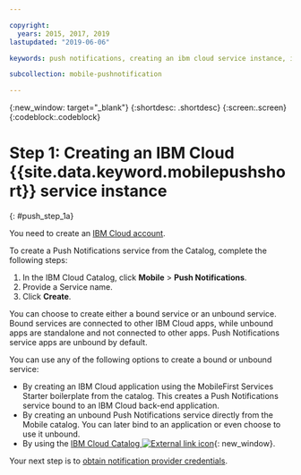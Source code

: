 ```yaml
---

copyright:
  years: 2015, 2017, 2019
lastupdated: "2019-06-06"

keywords: push notifications, creating an ibm cloud service instance, ibm cloud service

subcollection: mobile-pushnotification

---
```


{:new_window: target="_blank"}
{:shortdesc: .shortdesc}
{:screen:.screen}
{:codeblock:.codeblock}

# Step 1: Creating an IBM Cloud {{site.data.keyword.mobilepushshort}} service instance
{: #push_step_1a}

You need to create an [IBM Cloud account](https://cloud.ibm.com/).

To create a Push Notifications service from the Catalog, complete the following steps:

1. In the IBM Cloud Catalog, click **Mobile** > **Push Notifications**.
2. Provide a Service name. 
3. Click **Create**. 

You can choose to create either a bound service or an unbound service. Bound services are connected to other IBM Cloud apps, while unbound apps are standalone and not connected to other apps. Push Notifications service apps are unbound by default.

You can use any of the following options to create a bound or unbound service:

- By creating an IBM Cloud application using the MobileFirst Services Starter boilerplate from the catalog. This creates a Push Notifications service bound to an IBM Cloud back-end application.
- By creating an unbound Push Notifications service directly from the Mobile catalog. You can later bind to an application or even choose to use it unbound. 
- By using the [IBM Cloud Catalog ![External link icon](../../icons/launch-glyph.svg "External link icon")](https://cloud.ibm.com/catalog/){: new_window}.

Your next step is to [obtain notification provider credentials](https://cloud.ibm.com/docs/services/mobilepush?topic=mobile-pushnotification-push_step_1).




